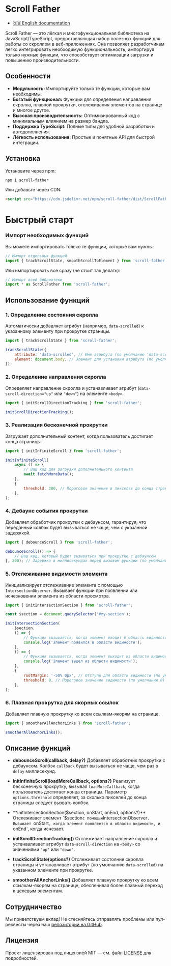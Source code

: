 # Scroll Father

- [🇬🇧 English documentation](https://github.com/Poliklot/scroll-father/blob/master/docs/en/README.md)

Scroll Father — это лёгкая и многофункциональная библиотека на JavaScript/TypeScript, предоставляющая набор полезных
функций для работы со скроллом в веб-приложениях. Она позволяет разработчикам легко интегрировать необходимую
функциональность, импортируя только нужные функции, что способствует оптимизации загрузки и повышению
производительности.

## Особенности

- **Модульность:** Импортируйте только те функции, которые вам необходимы.
- **Богатый функционал:** Функции для определения направления скролла, плавной прокрутки, отслеживания элементов на
  странице и многое другое.
- **Высокая производительность:** Оптимизированный код с минимальным влиянием на размер бандла.
- **Поддержка TypeScript:** Полные типы для удобной разработки и автодополнения.
- **Лёгкость использования:** Простые и понятные API для быстрой интеграции.

## Установка

Установите через npm:

```bash
npm i scroll-father
```

Или добавьте через CDN:

```html
<script src="https://cdn.jsdelivr.net/npm/scroll-father/dist/ScrollFather.min.js"></script>
```

# Быстрый старт

### Импорт необходимых функций

Вы можете импортировать только те функции, которые вам нужны:

```javascript
// Импорт отдельных функций
import { trackScrollState, smoothScrollToElement } from 'scroll-father';
```

Или импортировать всё сразу (не стоит так делать):

```javascript
// Импорт всей библиотеки
import * as ScrollFather from 'scroll-father';
```

## Использование функций

### 1. Определение состояния скролла

Автоматически добавляет атрибут (например, `data-scrolled`) к указанному элементу при прокрутке страницы.

```javascript
import { trackScrollState } from 'scroll-father';

trackScrollState({
	attribute: 'data-scrolled', // Имя атрибута (по умолчанию 'data-scrolled')
	element: document.body, // Элемент для установки атрибута (по умолчанию document.body)
});
```

### 2. Определение направления скролла

Определяет направление скролла и устанавливает атрибут (`data-scroll-direction="up"` или `"down"`) на элементе `<body>`.

```javascript
import { initScrollDirectionTracking } from 'scroll-father';

initScrollDirectionTracking();
```

### 3. Реализация бесконечной прокрутки

Загружает дополнительный контент, когда пользователь достигает конца страницы.

```javascript
import { initInfiniteScroll } from 'scroll-father';

initInfiniteScroll(
	async () => {
		// Ваш код для загрузки дополнительного контента
		await fetchMoreData();
	},
	{
		threshold: 300, // Пороговое значение в пикселях до конца страницы (по умолчанию 300)
	},
);
```

### 4. Дебаунс события прокрутки

Добавляет обработчик прокрутки с дебаунсом, гарантируя, что переданный колбэк будет вызываться не чаще, чем с указанной
задержкой.

```javascript
import { debounceScroll } from 'scroll-father';

debounceScroll(() => {
	// Ваш код, который будет вызываться при прокрутке с дебаунсом
}, 200); // Задержка в миллисекундах перед вызовом функции (по умолчанию 200)
```

### 5. Отслеживание видимости элемента

Инициализирует отслеживание элемента с помощью `IntersectionObserver`. Вызывает функции при появлении или исчезновении
элемента из области просмотра.

```javascript
import { initIntersectionSection } from 'scroll-father';

const $section = document.querySelector('#my-section');

initIntersectionSection(
	$section,
	() => {
		// Функция вызывается, когда элемент входит в область видимости
		console.log('Элемент появился в области видимости');
	},
	() => {
		// Функция вызывается, когда элемент выходит из области видимости
		console.log('Элемент вышел из области видимости');
	},
	{
		rootMargin: '-50% 0px', // Отступы для области видимости (по умолчанию '-50% 0px')
		threshold: 0, // Пороговое значение видимости (по умолчанию 0)
	},
);
```

### 6. Плавная прокрутка для якорных ссылок

Добавляет плавную прокрутку ко всем ссылкам-якорям на странице.

```javascript
import { smootherAllAnchorLinks } from 'scroll-father';

smootherAllAnchorLinks();
```

## Описание функций

- **debounceScroll(callback, delay?)** Добавляет обработчик прокрутки с дебаунсом. Колбэк `callback` будет вызываться не
  чаще, чем раз в `delay` миллисекунд.

- **initInfiniteScroll(loadMoreCallback, options?)** Реализует бесконечную прокрутку, вызывая `loadMoreCallback`, когда
  пользователь достигает конца страницы. Параметр `options.threshold` определяет, за сколько пикселей до конца страницы
  следует вызвать колбэк.

- **initIntersectionSection($section, onStart, onEnd, options?)** Отслеживает элемент `$section` с помощью
  `IntersectionObserver`. Вызывает `onStart`, когда элемент появляется в области видимости, и `onEnd`, когда исчезает.

- **initScrollDirectionTracking()** Отслеживает направление скролла и устанавливает атрибут `data-scroll-direction` на
  `<body>` со значениями `"up"` или `"down"`.

- **trackScrollState(options?)** Отслеживает состояние скролла страницы и устанавливает атрибут (по умолчанию
  `data-scrolled`) на указанном элементе при прокрутке.

- **smootherAllAnchorLinks()** Добавляет плавную прокрутку ко всем ссылкам-якорям на странице, обеспечивая более плавный
  переход к целевым элементам.

## Сотрудничество

Мы приветствуем вклад! Не стесняйтесь отправлять проблемы или пул-реквесты через наш
[репозиторий на GitHub](https://github.com/Poliklot/scroll-father).

## Лицензия

Проект лицензирован под лицензией MIT — см. файл
[LICENSE](https://github.com/Poliklot/scroll-father/blob/master/LICENSE) для подробностей.
